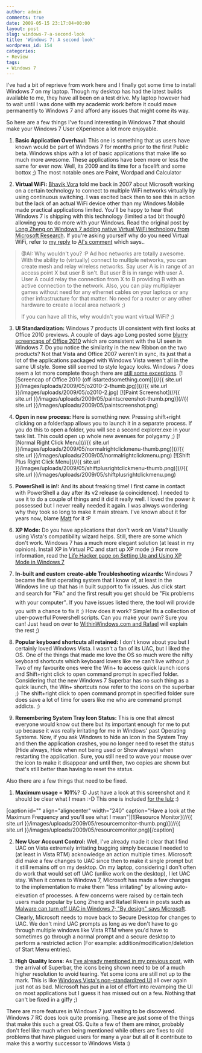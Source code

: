 ```yaml
---
author: admin
comments: true
date: 2009-05-15 23:17:04+00:00
layout: post
slug: windows-7-a-second-look
title: 'Windows 7: A second look'
wordpress_id: 154
categories:
- Review
tags:
- Windows 7
---
```


I've had a bit of reprieve from work here and I finally got some time to install Windows 7 on my laptop. Though my desktop has had the latest builds available to me, they have all been on a test drive. My laptop however had to wait until I was done with my academic work before it could move permanently to Windows 7 and afford any issues that might come its way.

So here are a few things I've found interesting in Windows 7 that should make your Windows 7 User eXperience a lot more enjoyable.



	
  1. **Basic Application Overhaul:** This one is something that us users have known would be part of Windows 7 for months prior to the first Public beta. Windows ships with a lot of basic applications that make life so much more awesome. These applications have been more or less the same for ever now. Well, its 2009 and its time for a facelift and some bottox ;) The most notable ones are Paint, Wordpad and Calculator

	
  2. **Virtual WiFi:** [Bhavik Vora](http://bhavikvora.com) told me back in 2007 about Microsoft working on a certain technology to connect to multiple WiFi networks virtually by using continuous switching. I was excited back then to see this in action but the lack of an actual WiFi device other than my Windows Mobile made practical applications limited. You'll be happy to hear that Windows 7 is shipping with this technology (limited a tad bit though) allowing you to do more with your Windows. Read the original post by [Long Zheng on Windows 7 adding native Virtual WiFi technology from Microsoft Research](http://www.istartedsomething.com/20090516/windows-7-native-virtual-wifi-technology-microsoft-research/). If you're asking yourself why do you need Virtual WiFi, refer to [my reply](http://www.istartedsomething.com/20090516/windows-7-native-virtual-wifi-technology-microsoft-research/#comment-74224) to [AI's comment](http://www.istartedsomething.com/20090516/windows-7-native-virtual-wifi-technology-microsoft-research/#comment-74221) which says..


<blockquote>@AI: Why wouldn't you? :P Ad hoc networks are totally awesome. With the ability to (virtually) connect to multiple networks, you can create mesh and relay wireless networks. Say user A is in range of an access point X but user B isn't. But user B is in range with user A. User A could relay the connection from X to B providing B with an active connection to the network.
Also, you can play multiplayer games without need for any ethernet cables on your laptops or any other infrastructure for that matter. No need for a router or any other hardware to create a local area network ;)

If you can have all this, why wouldn't you want virtual WiFi? ;)</blockquote>




	
  3. **UI Standardization:** Windows 7 products UI consistent with first looks at Office 2010 previews. A couple of days ago Long posted some [blurry screencaps of Office 2010](http://www.istartedsomething.com/20090512/screencaps-office-2010-technical-preview-teched-2009-keynote/) which are consistent with the UI seen in Windows 7. Do you notice the similarity in the new Ribbon on the two products? Not that Vista and Office 2007 weren't in sync, its just that a lot of the applications packaged with Windows Vista weren't all in the same UI style. Some still seemed to style legacy looks. Windows 7 does seem a lot more complete though there are [still some exceptions](http://karunab.com/2009/04/20/checking-out-windows-7-build-7077/).
[![Screencap of Office 2010 (off istartedsomething.com)](//{{ site.url }}/images/uploads/2009/05/o2010-2-thumb.jpg)](//{{ site.url }}/images/uploads/2009/05/o2010-2.jpg) [![Paint Screenshot](//{{ site.url }}/images/uploads/2009/05/paintscreenshot-thumb.png)](//{{ site.url }}/images/uploads/2009/05/paintscreenshot.png)

	
  4. **Open in new process:** Here is something new. Pressing shift+right clicking on a folder/app allows you to launch it in a separate process. If you do this to open a folder, you will see a second explorer.exe in your task list. This could open up whole new avenues for polygamy ;)
[![Normal Right Click Menu](//{{ site.url }}/images/uploads/2009/05/normalrightclickmenu-thumb.png)](//{{ site.url }}/images/uploads/2009/05/normalrightclickmenu.png) [![Shift Plus Right Click Menu](//{{ site.url }}/images/uploads/2009/05/shiftplusrightclickmenu-thumb.png)](//{{ site.url }}/images/uploads/2009/05/shiftplusrightclickmenu.png)

	
  5. **PowerShell is in!:** And its about freaking time! I first came in contact with PowerShell a day after its v2 release (a coincidence). I needed to use it to do a couple of things and it did it really well. I loved the power it possessed but I never really needed it again. I was always wondering why they took so long to make it main stream. I've known about it for years now, blame [Matt](http://blog.thedt.net) for it :P

	
  6. **XP Mode:** Do you have applications that don't work on Vista? Usually using Vista's compatibility wizard helps. Still, there are some which don't work. Windows 7 has a much more elegant solution (at least in my opinion). Install XP in Virtual PC and start up XP mode ;) For more information, read the [Life Hacker page on Setting Up and Using XP Mode in Windows 7](http://lifehacker.com/5245396/set-up-and-use-xp-mode-in-windows-7)

	
  7. **In-built and custom create-able Troubleshooting wizards:** Windows 7 became the first operating system that I know of, at least in the Windows line up that has in built support to fix issues. Jus click start and search for "Fix" and the first result you get should be "Fix problems with your computer". If you have issues listed there, the tool will provide you with a chance to fix it ;) How does it work? Simple! Its a collection of uber-powerful Powershell scripts. Can you make your own? Sure you can! Just head on over to [WithinWindows.com and Rafael](http://www.withinwindows.com/2009/01/12/crash-course-on-authoring-windows-7-troubleshooting-packs/) will explain the rest ;)

	
  8. **Popular keyboard shortcuts all retained:** I don't know about you but I certainly loved Windows Vista. I wasn't a fan of its UAC, but I liked the OS. One of the things that made me love the OS so much were the nifty keyboard shortcuts which keyboard lovers like me can't live without ;) Two of my favourite ones were the Win+<num> to access quick launch icons and Shift+right click to open command prompt in specified folder. Considering that the new Windows 7 Superbar has no such thing as a quick launch, the Win+<num> shortcuts now refer to the icons on the superbar ;) The shift+right click to open command prompt in specified folder sure does save a lot of time for users like me who are command prompt addicts. ;)

	
  9. **Remembering System Tray Icon Status:** This is one that almost everyone would know out there but its important enough for me to put up because it was really irritating for me in Windows' past Operating Systems. Now, if you ask Windows to hide an icon in the System Tray and then the application crashes, you no longer need to reset the status (Hide always, Hide when not being used or Show always) when restarting the application. Sure, you still need to wave your mouse over the icon to make it disappear and until then, two copies are shown but that's still better than having to reset the status.


Also there are a few things that need to be fixed.

	
  1. **Maximum usage = 101%**? :D Just have a look at this screenshot and it should be clear what I mean :-D This one is included [for the lulz](http://www.urbandictionary.com/define.php?term=for+the+lulz) :)

[caption id="" align="aligncenter" width="240" caption="Have a look at the Maximum Frequency and you'll see what I mean"][![Resource Monitor](//{{ site.url }}/images/uploads/2009/05/resourcemonitor-thumb.png)](//{{ site.url }}/images/uploads/2009/05/resourcemonitor.png)[/caption]

	
  2. **New User Account Control:** Well, I've already made it clear that I find UAC on Vista extremely irritating bugging simply because I needed to (at least in Vista RTM) acknowledge an action multiple times. Microsoft did make a few changes to UAC since then to make it single prompt but it still remains off on my desktop. On my laptop, considering I don't often do work that would set off UAC (unlike work on the desktop), I let UAC stay. When it comes to Windows 7, Microsoft has made a few changes to the implementation to make them "less irritating" by allowing auto-elevation of processes. A few concerns were raised by certain tech users made popular by Long Zheng and Rafael Rivera in posts such as [Malware can turn off UAC in Windows 7; "By design" says Microsoft](http://www.withinwindows.com/2009/01/30/malware-can-turn-off-uac-in-windows-7-by-design-says-microsoft/). Clearly, Microsoft needs to move back to Secure Desktop for changes to UAC. We don't mind UAC prompts as long as we don't have to go through multiple windows like Vista RTM where you'd have to sometimes go through a normal prompt and a secure desktop to perform a restricted action (For example: addition/modification/deletion of Start Menu entries).

	
  3. **High Quality Icons:** As [I've already mentioned in my previous post](http://karunab.com/2009/04/20/checking-out-windows-7-build-7077/), with the arrival of Superbar, the icons being shown need to be of a much higher resolution to avoid tearing. Yet some icons are still not up to the mark. This is like [Windows Vista's non-standardized UI](http://www.istartedsomething.com/20080531/windows-ui-taskforce-your-help-wanted/) all over again just not as bad. Microsoft has put in a lot of effort into revamping the UI on most applications but I guess it has missed out on a few. Nothing that can't be fixed in a giffy ;)


There are more features in Windows 7 just waiting to be discovered. Windows 7 RC does look quite promising. These are just some of the things that make this such a great OS. Quite a few of them are minor, probably don't feel like much when being mentioned while others are fixes to old problems that have plagued users for many a year but all of it contribute to make this a worthy successor to Windows Vista :)
